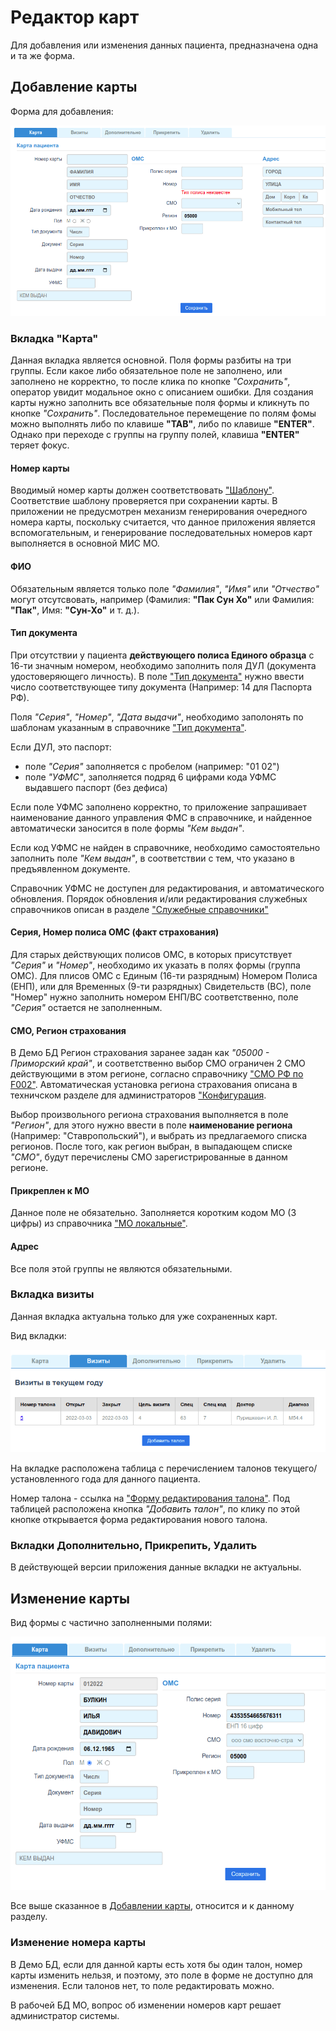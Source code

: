 # Редактор карт

Для добавления или изменения данных пациента, предназначена одна и та же форма.

## Добавление карты

Форма для добавления:

![Новая карта](./images/new_card.png)

### Вкладка "Карта"

Данная вкладка является основной. Поля формы разбиты на три группы. Если какое либо
обязательное поле не заполнено, или заполнено не корректно, то после клика по кнопке
*"Сохранить"*, оператор увидит модальное окно с описанием ошибки. Для создания карты
нужно заполнить все обязательные поля формы и кликнуть по кнопке *"Сохранить"*.
Последовательное перемещение по полям фомы можно выполнять либо по клавише
**"TAB"**, либо по клавише **"ENTER"**. Однако при переходе с группы на группу полей,
клавиша **"ENTER"** теряет фокус.

#### Номер карты

Вводимый номер карты должен соответствовать ["Шаблону"](../sprav/local.md#шаблоны-номеров). Соответствие шаблону проверяется
при сохранении карты. В приложении не предусмотрен механизм генерирования очередного
номера карты, поскольку считается, что данное приложения является вспомогательным, и
генерирование последовательных номеров карт выполняется в основной МИС МО.

#### ФИО

Обязательным является только поле *"Фамилия"*, *"Имя"* или *"Отчество"* могут отсутсвовать,
например (Фамилия: **"Пак Сун Хо"** или  Фамилия: **"Пак"**, Имя: **"Сун-Хо"** и т. д.).

#### Тип документа

При отсутствии у пациента **действующего полиса Единого образца** с 16-ти значным номером,
необходимо заполнить поля ДУЛ (документа удостоверяющего личность). В поле
["Тип документа"](../sprav/comm.md#дул-по-f011-документ-удостоверяющий-личность)
нужно ввести число соответствующее типу документа (Например: 14 для Паспорта РФ).

Поля *"Серия"*, *"Номер"*, *"Дата выдачи"*, необходимо заполонять по шаблонам указанным в
справочнике ["Тип документа"](../sprav/comm.md#дул-по-f011-документ-удостоверяющий-личность).

Если ДУЛ, это паспорт:

- поле *"Серия"* заполняется с пробелом (например: "01 02")
- поле *"УФМС"*, заполняется подряд 6 цифрами кода УФМС выдавшего паспорт (без дефиса)

Если поле УФМС заполнено корректно, то приложение запрашивает наименование данного
управления ФМС в справочнике, и найденное автоматически заносится в поле формы
*"Кем выдан"*.

Если код УФМС не найден в справочнике, необходимо самостоятельно заполнить поле
*"Кем выдан"*, в соответствии с тем, что указано в предъявленном документе.

Справочник УФМС не доступен для редактирования, и автоматического обновления.
Порядок обновления и/или редактирования служебных справочников описан в разделе
["Служебные справочники"](../../admin/workdb.md)

#### Серия, Номер полиса ОМС (факт страхования)

Для старых действующих полисов ОМС, в которых присутствует *"Серия"* и *"Номер"*,
необходимо их указать в полях формы (группа ОМС). Для плисов ОМС с Единым
(16-ти разрядным) Номером Полиса (ЕНП), или для Временных (9-ти разрядных)
Свидетельств (ВС), поле "Номер" нужно заполнить номером ЕНП/ВС соответственно,
поле *"Серия"* остается не заполненным.

#### СМО, Регион страхования

В Демо БД Регион страхования заранее задан как *"05000 - Приморский край"*, и
соответственно выбор СМО ограничен 2 СМО действующими в этом регионе, согласно
справочнику ["СМО РФ по F002"](../sprav/comm.md#смо-рф-по-f002). Автоматическая
установка региона страхования описана в техничском разделе для администраторов
["Конфигурация](../../admin/local_deploy.md).

Выбор произвольного региона страхования выполняется в поле *"Регион"*, для этого
нужно ввести в поле **наименование региона** (Например: "Ставропольский"), и выбрать из
предлагаемого списка регионов. После того, как регион выбран, в выпадающем списке
*"СМО"*, будут перечислены СМО зарегистрированные в данном регионе.

#### Прикреплен к МО

Данное поле не обязательно. Заполняется коротким кодом МО (3 цифры) из справочника
["МО локальные"](../sprav/local.md#мо-локальные).

#### Адрес

Все поля этой группы не являются обязательными.

### Вкладка визиты

Данная вкладка актуальна только для уже сохраненных карт.

Вид вкладки:

![Вкладка визиты](./images/card_visits.png)

На вкладке расположена таблица с перечислением талонов текущего/установленного
года для данного пациента.

Номер талона - ссылка на ["Форму редактирования талона"](./talons_edit.md).
Под таблицей расположена кнопка *"Добавить талон"*, по клику по этой кнопке
открывается форма редактирования нового талона.

### Вкладки Дополнительно, Прикрепить, Удалить

В действующей версии приложения данные вкладки не актуальны.

## Изменение карты

Вид формы с частично заполненными полями:

![Изменение карты](./images/card_edit.png)

Все выше сказанное в [Добавлении карты](#добавление-карты), относится и к данному разделу.

### Изменение номера карты

В Демо БД, если для данной карты есть хотя бы один талон, номер карты изменить нельзя,
и поэтому, это поле в форме не доступно для изменения. Если талонов нет, то поле
редактировать можно.

В рабочей БД МО, вопрос об изменении номеров карт решает администратор системы.
